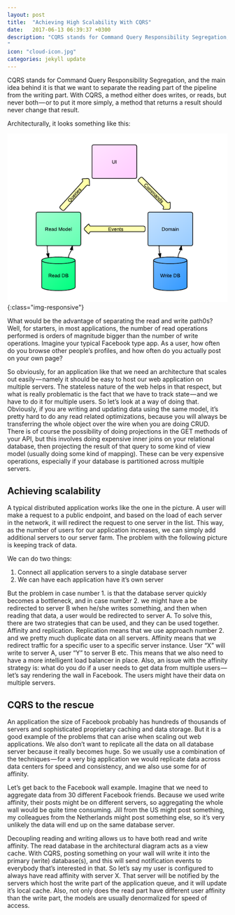 ```yaml
---
layout: post
title:  "Achieving High Scalability With CQRS"
date:   2017-06-13 06:39:37 +0300
description: "CQRS stands for Command Query Responsibility Segregation, and the main idea behind it is that we want to separate the reading part of the pipeline from the writing part. With CQRS, a method either does writes, or reads, but never both — or to put it more simply, a method that returns a result should never change that result.
"
icon: "cloud-icon.jpg"
categories: jekyll update
---
```


CQRS stands for Command Query Responsibility Segregation, and the main idea behind it is that we want to separate the reading part of the pipeline from the writing part. With CQRS, a method either does writes, or reads, but never both — or to put it more simply, a method that returns a result should never change that result.

Architecturally, it looks something like this:

![image-title-here](/images/cqrs.png){:class="img-responsive"}

What would be the advantage of separating the read and write path0s? Well, for starters, in most applications, the number of read operations performed is orders of magnitude bigger than the number of write operations. Imagine your typical Facebook type app. As a user, how often do you browse other people’s profiles, and how often do you actually post on your own page?

So obviously, for an application like that we need an architecture that scales out easily — namely it should be easy to host our web application on multiple servers. The stateless nature of the web helps in that respect, but what is really problematic is the fact that we have to track state — and we have to do it for multiple users. So let’s look at a way of doing that.
Obviously, if you are writing and updating data using the same model, it’s pretty hard to do any read related optimizations, because you will always be transferring the whole object over the wire when you are doing CRUD. There is of course the possibility of doing projections in the GET methods of your API, but this involves doing expensive inner joins on your relational database, then projecting the result of that query to some kind of view model (usually doing some kind of mapping). These can be very expensive operations, especially if your database is partitioned across multiple servers.

## Achieving scalability

A typical distributed application works like the one in the picture. A user will make a request to a public endpoint, and based on the load of each server in the network, it will redirect the request to one server in the list. This way, as the number of users for our application increases, we can simply add additional servers to our server farm.
The problem with the following picture is keeping track of data. 

We can do two things:
1. Connect all application servers to a single database server
2. We can have each application have it’s own server

But the problem in case number 1. is that the database server quickly becomes a bottleneck, and in case number 2. we might have a be redirected to server B when he/she writes something, and then when reading that data, a user would be redirected to server A. To solve this, there are two strategies that can be used, and they can be used together. Affinity and replication.
Replication means that we use approach number 2. and we pretty much duplicate data on all servers. Affinity means that we redirect traffic for a specific user to a specific server instance. User “X” will write to server A, user “Y” to server B etc. This means that we also need to have a more intelligent load balancer in place.
Also, an issue with the affinity strategy is: what do you do if a user needs to get data from multiple users — let’s say rendering the wall in Facebook. The users might have their data on multiple servers.

## CQRS to the rescue

An application the size of Facebook probably has hundreds of thousands of servers and sophisticated proprietary caching and data storage. But it is a good example of the problems that can arise when scaling out web applications. We also don’t want to replicate all the data on all database server because it really becomes huge. So we usually use a combination of the techniques — for a very big application we would replicate data across data centers for speed and consistency, and we also use some for of affinity.

Let’s get back to the Facebook wall example. Imagine that we need to aggregate data from 30 different Facebook friends. Because we used write affinity, their posts might be on different servers, so aggregating the whole wall would be quite time consuming. Jill from the US might post something, my colleagues from the Netherlands might post something else, so it’s very unlikely the data will end up on the same database server.

Decoupling reading and writing allows us to have both read and write affinity. The read database in the architectural diagram acts as a view cache.
With CQRS, posting something on your wall will write it into the primary (write) database(s), and this will send notification events to everybody that’s interested in that. So let’s say my user is configured to always have read affinity with server X. That server will be notified by the servers which host the write part of the application queue, and it will update it’s local cache. Also, not only does the read part have different user affinity than the write part, the models are usually denormalized for speed of access.


